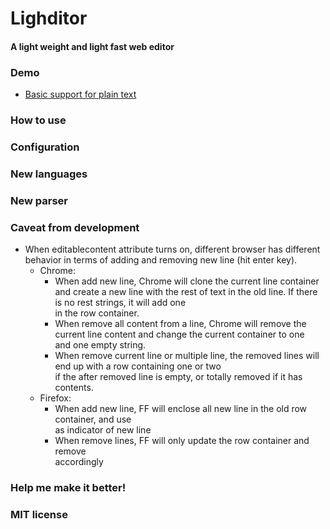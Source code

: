 # Lighditor
#### A light weight and light fast web editor

### Demo
- [Basic support for plain text](https://codepen.io/ryancat/pen/mwzXdj)

### How to use

### Configuration

### New languages

### New parser

### Caveat from development
- When editablecontent attribute turns on, different browser has different behavior in terms of adding and removing new line (hit enter key). 
  - Chrome:
    - When add new line, Chrome will clone the current line container and create a new line with the rest of text in the old line. If there is no rest strings, it will add one <br> in the row container. 
    - When remove all content from a line, Chrome will remove the current line content and change the current container to one <br> and one empty string.
    - When remove current line or multiple line, the removed lines will end up with a row containing one or two <br> if the after removed line is empty, or totally removed if it has contents.
  - Firefox:
    - When add new line, FF will enclose all new line in the old row container, and use <br> as indicator of new line
    - When remove lines, FF will only update the row container and remove <br> accordingly

### Help me make it better!

### MIT license
